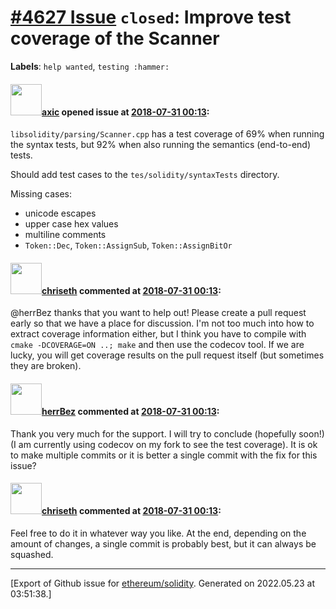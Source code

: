 # [\#4627 Issue](https://github.com/ethereum/solidity/issues/4627) `closed`: Improve test coverage of the Scanner
**Labels**: `help wanted`, `testing :hammer:`


#### <img src="https://avatars.githubusercontent.com/u/20340?v=4" width="50">[axic](https://github.com/axic) opened issue at [2018-07-31 00:13](https://github.com/ethereum/solidity/issues/4627):

`libsolidity/parsing/Scanner.cpp` has a test coverage of 69% when running the syntax tests, but 92% when also running the semantics (end-to-end) tests.

Should add test cases to the `tes/solidity/syntaxTests` directory.

Missing cases:
- unicode escapes
- upper case hex values
- multiline comments
- `Token::Dec`, `Token::AssignSub`, `Token::AssignBitOr`


#### <img src="https://avatars.githubusercontent.com/u/9073706?v=4" width="50">[chriseth](https://github.com/chriseth) commented at [2018-07-31 00:13](https://github.com/ethereum/solidity/issues/4627#issuecomment-422048924):

@herrBez thanks that you want to help out! Please create a pull request early so that we have a place for discussion. I'm not too much into how to extract coverage information either, but I think you have to compile with `cmake -DCOVERAGE=ON ..; make` and then use the codecov tool. If we are lucky, you will get coverage results on the pull request itself (but sometimes they are broken).

#### <img src="https://avatars.githubusercontent.com/u/6976484?v=4" width="50">[herrBez](https://github.com/herrBez) commented at [2018-07-31 00:13](https://github.com/ethereum/solidity/issues/4627#issuecomment-422074422):

Thank you very much for the support. I will try to conclude (hopefully soon!) (I am currently using codecov on my fork to see the test coverage). It is ok to make multiple commits or it is better a single commit with the fix for this issue?

#### <img src="https://avatars.githubusercontent.com/u/9073706?v=4" width="50">[chriseth](https://github.com/chriseth) commented at [2018-07-31 00:13](https://github.com/ethereum/solidity/issues/4627#issuecomment-422082300):

Feel free to do it in whatever way you like. At the end, depending on the amount of changes, a single commit is probably best, but it can always be squashed.


-------------------------------------------------------------------------------



[Export of Github issue for [ethereum/solidity](https://github.com/ethereum/solidity). Generated on 2022.05.23 at 03:51:38.]
